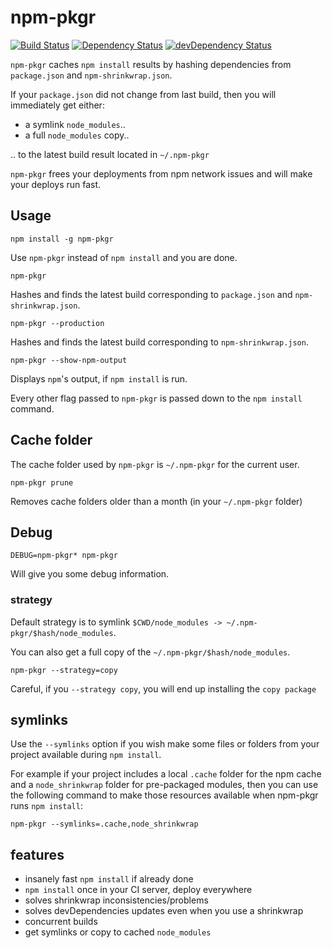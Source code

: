 # npm-pkgr

[![Build Status](http://img.shields.io/travis/vvo/npm-pkgr/master.svg?style=flat-square)](https://travis-ci.org/vvo/npm-pkgr)
[![Dependency Status](http://img.shields.io/david/vvo/npm-pkgr.svg?style=flat-square)](https://david-dm.org/vvo/npm-pkgr)
[![devDependency Status](http://img.shields.io/david/dev/vvo/npm-pkgr.svg?style=flat-square)](https://david-dm.org/vvo/npm-pkgr#info=devDependencies)

`npm-pkgr` caches `npm install` results by hashing dependencies from `package.json`
and `npm-shrinkwrap.json`.

If your `package.json` did not change from last build, then you will immediately get
either:
- a symlink `node_modules`..
- a full `node_modules` copy..

.. to the latest build result located in `~/.npm-pkgr`

`npm-pkgr` frees your deployments from npm network issues and will make your
deploys run fast.

## Usage

```shell
npm install -g npm-pkgr
```

Use `npm-pkgr` instead of `npm install` and you are done.

```shell
npm-pkgr
```

Hashes and finds the latest build corresponding to `package.json` and `npm-shrinkwrap.json`.

```shell
npm-pkgr --production
```

Hashes and finds the latest build corresponding to `npm-shrinkwrap.json`.

```shell
npm-pkgr --show-npm-output
```

Displays `npm`'s output, if `npm install` is run.

Every other flag passed to `npm-pkgr` is passed down to the `npm install` command.

## Cache folder

The cache folder used by `npm-pkgr` is `~/.npm-pkgr` for the current user.

```shell
npm-pkgr prune
```

Removes cache folders older than a month (in your `~/.npm-pkgr` folder)

## Debug

```shell
DEBUG=npm-pkgr* npm-pkgr
```

Will give you some debug information.

### strategy

Default strategy is to symlink `$CWD/node_modules -> ~/.npm-pkgr/$hash/node_modules`.

You can also get a full copy of the `~/.npm-pkgr/$hash/node_modules`.

```shell
npm-pkgr --strategy=copy
```

Careful, if you `--strategy copy`, you will end up installing the `copy package`

## symlinks

Use the `--symlinks` option if you wish make some files or folders from your project available during `npm install`.

For example if your project includes a local `.cache` folder for the npm cache and a `node_shrinkwrap` folder for pre-packaged modules, then you can use the following command to make those resources available when npm-pkgr runs `npm install`:

```shell
npm-pkgr --symlinks=.cache,node_shrinkwrap
```

## features

* insanely fast `npm install` if already done
* `npm install` once in your CI server, deploy everywhere
* solves shrinkwrap inconsistencies/problems
* solves devDependencies updates even when you use a shrinkwrap
* concurrent builds
* get symlinks or copy to cached `node_modules`
